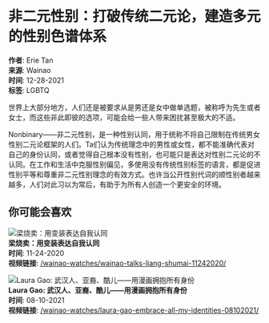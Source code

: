 # 非二元性别：打破传统二元论，建造多元的性别色谱体系

**作者**: Erie Tan  
**来源**: Wainao  
**时间**: 12-28-2021  
**标签**: LGBTQ  

世界上大部分地方，人们还是被要求从是男还是女中做单选题，被称呼为先生或者女士，而这些非此即彼的选项，可能会给一些人带来困扰甚至极大的不适。

Nonbinary——非二元性别，是一种性别认同，用于统称不将自己限制在传统男女性别二元论框架的人们。Ta们认为传统理念中的男性或女性，都不能准确代表对自己的身份认同，或者觉得自己根本没有性别，也可能只是表达对性别二元论的不认同。在工作和生活中克服性别偏见，多使用没有传统性别标签的语言，都是促进性别平等和尊重非二元性别理念的有效方式。也许当公开性别代词的顺性别者越来越多，人们对此习以为常后，有助于为所有人创造一个更安全的环境。

## 你可能会喜欢

![梁烧卖：用变装表达自我认同](https://www.wainao.me/resizer/v2/4WR2OYLYWVINNMIY6JYCK3ALXI.jpg?smart=true&auth=584aa9f8041e6af237aaafe73eb5f6a64bd651eb70989631acd7310a3aec8426&width=960&height=960)  
**梁烧卖：用变装表达自我认同**  
**时间**: 11-24-2020  
**视频链接**: [/wainao-watches/wainao-talks-liang-shumai-11242020/](https://www.wainao-watches/wainao-talks-liang-shumai-11242020/)  
  
![Laura Gao: 武汉人、亚裔、酷儿——用漫画拥抱所有身份](https://www.wainao.me/resizer/v2/H3PNHQ6ZGJJERLNHFQRL5EEEHI.png?smart=true&auth=3aa81ca354280db8f9ccef90e4571ab3bbbc36c3c062b3ee34cf9140e844e145&width=960&height=960)  
**Laura Gao: 武汉人、亚裔、酷儿——用漫画拥抱所有身份**  
**时间**: 08-10-2021  
**视频链接**: [/wainao-watches/laura-gao-embrace-all-my-identities-08102021/](https://www.wainao-watches/laura-gao-embrace-all-my-identities-08102021/)
